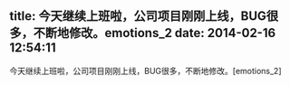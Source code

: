 title: 今天继续上班啦，公司项目刚刚上线，BUG很多，不断地修改。emotions_2
date: 2014-02-16 12:54:11
---

今天继续上班啦，公司项目刚刚上线，BUG很多，不断地修改。[emotions_2]